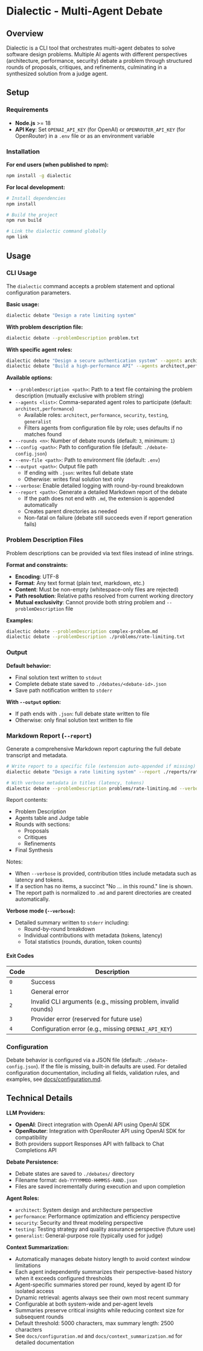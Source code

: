 # Dialectic - Multi-Agent Debate

## Overview

Dialectic is a CLI tool that orchestrates multi-agent debates to solve software design problems. Multiple AI agents with different perspectives (architecture, performance, security) debate a problem through structured rounds of proposals, critiques, and refinements, culminating in a synthesized solution from a judge agent.

## Setup

### Requirements

- **Node.js** >= 18
- **API Key**: Set `OPENAI_API_KEY` (for OpenAI) or `OPENROUTER_API_KEY` (for OpenRouter) in a `.env` file or as an environment variable

### Installation

**For end users (when published to npm):**
```bash
npm install -g dialectic
```

**For local development:**
```bash
# Install dependencies
npm install

# Build the project
npm run build

# Link the dialectic command globally
npm link
```

## Usage

### CLI Usage

The `dialectic` command accepts a problem statement and optional configuration parameters.

**Basic usage:**
```bash
dialectic debate "Design a rate limiting system"
```

**With problem description file:**
```bash
dialectic debate --problemDescription problem.txt
```

**With specific agent roles:**
```bash
dialectic debate "Design a secure authentication system" --agents architect,security
dialectic debate "Build a high-performance API" --agents architect,performance,security
```

**Available options:**

- `--problemDescription <path>`: Path to a text file containing the problem description (mutually exclusive with problem string)
- `--agents <list>`: Comma-separated agent roles to participate (default: `architect,performance`)
  - Available roles: `architect`, `performance`, `security`, `testing`, `generalist`
  - Filters agents from configuration file by role; uses defaults if no matches found
- `--rounds <n>`: Number of debate rounds (default: `3`, minimum: `1`)
- `--config <path>`: Path to configuration file (default: `./debate-config.json`)
- `--env-file <path>`: Path to environment file (default: `.env`)
- `--output <path>`: Output file path
  - If ending with `.json`: writes full debate state
  - Otherwise: writes final solution text only
- `--verbose`: Enable detailed logging with round-by-round breakdown
- `--report <path>`: Generate a detailed Markdown report of the debate
  - If the path does not end with `.md`, the extension is appended automatically
  - Creates parent directories as needed
  - Non-fatal on failure (debate still succeeds even if report generation fails)

### Problem Description Files

Problem descriptions can be provided via text files instead of inline strings.

**Format and constraints:**
- **Encoding**: UTF-8
- **Format**: Any text format (plain text, markdown, etc.)
- **Content**: Must be non-empty (whitespace-only files are rejected)
- **Path resolution**: Relative paths resolved from current working directory
- **Mutual exclusivity**: Cannot provide both string problem and `--problemDescription` file

**Examples:**
```bash
dialectic debate --problemDescription complex-problem.md
dialectic debate --problemDescription ./problems/rate-limiting.txt
```

### Output

**Default behavior:**
- Final solution text written to `stdout`
- Complete debate state saved to `./debates/<debate-id>.json`
- Save path notification written to `stderr`

**With `--output` option:**
- If path ends with `.json`: full debate state written to file
- Otherwise: only final solution text written to file

### Markdown Report (`--report`)

Generate a comprehensive Markdown report capturing the full debate transcript and metadata.

```bash
# Write report to a specific file (extension auto-appended if missing)
dialectic debate "Design a rate limiting system" --report ./reports/rate-limit

# With verbose metadata in titles (latency, tokens)
dialectic debate --problemDescription problems/rate-limiting.md --verbose --report ./reports/rate-limit.md
```

Report contents:
- Problem Description
- Agents table and Judge table
- Rounds with sections:
  - Proposals
  - Critiques
  - Refinements
- Final Synthesis

Notes:
- When `--verbose` is provided, contribution titles include metadata such as latency and tokens.
- If a section has no items, a succinct "No … in this round." line is shown.
- The report path is normalized to `.md` and parent directories are created automatically.

**Verbose mode (`--verbose`):**
- Detailed summary written to `stderr` including:
  - Round-by-round breakdown
  - Individual contributions with metadata (tokens, latency)
  - Total statistics (rounds, duration, token counts)

#### Exit Codes

| Code | Description |
|------|-------------|
| `0` | Success |
| `1` | General error |
| `2` | Invalid CLI arguments (e.g., missing problem, invalid rounds) |
| `3` | Provider error (reserved for future use) |
| `4` | Configuration error (e.g., missing `OPENAI_API_KEY`) |

### Configuration

Debate behavior is configured via a JSON file (default: `./debate-config.json`). If the file is missing, built-in defaults are used.
For detailed configuration documentation, including all fields, validation rules, and examples, see [docs/configuration.md](docs/configuration.md).


## Technical Details

**LLM Providers:**
- **OpenAI**: Direct integration with OpenAI API using OpenAI SDK
- **OpenRouter**: Integration with OpenRouter API using OpenAI SDK for compatibility
- Both providers support Responses API with fallback to Chat Completions API

**Debate Persistence:**
- Debate states are saved to `./debates/` directory
- Filename format: `deb-YYYYMMDD-HHMMSS-RAND.json`
- Files are saved incrementally during execution and upon completion

**Agent Roles:**
- `architect`: System design and architecture perspective
- `performance`: Performance optimization and efficiency perspective
- `security`: Security and threat modeling perspective
- `testing`: Testing strategy and quality assurance perspective (future use)
- `generalist`: General-purpose role (typically used for judge)

**Context Summarization:**
- Automatically manages debate history length to avoid context window limitations
- Each agent independently summarizes their perspective-based history when it exceeds configured thresholds
- Agent-specific summaries stored per round, keyed by agent ID for isolated access
- Dynamic retrieval: agents always see their own most recent summary
- Configurable at both system-wide and per-agent levels
- Summaries preserve critical insights while reducing context size for subsequent rounds
- Default threshold: 5000 characters, max summary length: 2500 characters
- See `docs/configuration.md` and `docs/context_summarization.md` for detailed documentation